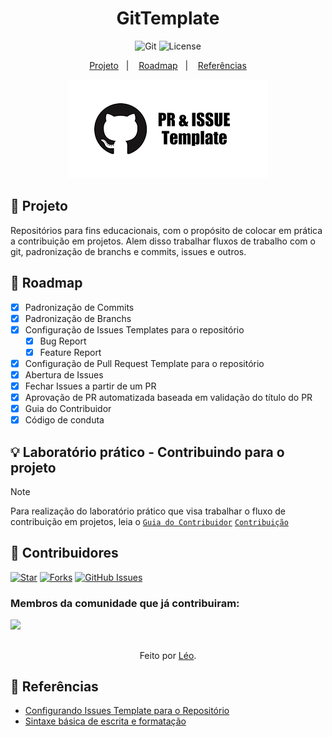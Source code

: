 <h1 align="center">GitTemplate</h1>

<p align="center">
  <img alt="Git" src="https://img.shields.io/static/v1?label=Github&message=GIT&color=8257E5&labelColor=000000"  />
  <img alt="License" src="https://img.shields.io/static/v1?label=license&message=MIT&color=49AA26&labelColor=000000">
</p>

<p align="center">
  <a href="#-projeto">Projeto</a>&nbsp;&nbsp;&nbsp;|&nbsp;&nbsp;&nbsp;
  <a href="#-roadmap">Roadmap</a>&nbsp;&nbsp;&nbsp;|&nbsp;&nbsp;&nbsp;
  <a href="#-referências">Referências</a>
</p>

<p align="center">
  <img alt="github" src="data/pr-issues-templates.png">
</p>

## 🎯 Projeto

Repositórios para fins educacionais, com o propósito de colocar em prática a contribuição em projetos. Alem disso trabalhar fluxos de trabalho com o git, padronização de branchs e commits, issues e outros.

## 👣 Roadmap

- [x] Padronização de Commits
- [x] Padronização de Branchs
- [x] Configuração de Issues Templates para o repositório
    - [x] Bug Report
    - [x] Feature Report
- [x] Configuração de Pull Request Template para o repositório
- [x] Abertura de Issues
- [x] Fechar Issues a partir de um PR
- [x] Aprovação de PR automatizada baseada em validação do título do PR
- [x] Guia do Contribuidor
- [x] Código de conduta

## 💡 Laboratório prático - Contribuindo para o projeto

>[!NOTE]
> Para realização do laboratório prático que visa trabalhar o fluxo de contribuição em projetos, leia o [`Guia do Contribuidor`](https://github.com/leoviana00/GitTemplate/blob/main/CONTRIBUTING.md)
> [`Contribuição`](https://github.com/leoviana00/GitTemplate/blob/main/CONTRIBUTING.md#contribui%C3%A7%C3%A3o)

## 👥 Contribuidores
[![Star](https://img.shields.io/github/stars/leoviana00/GitTemplate?style=social)](https://github.com/leoviana00/GitTemplate/stargazers)
[![Forks](https://img.shields.io/github/forks/leoviana00/GitTemplate?style=social)](https://github.com/leoviana00/GitTemplate/forks)
[![GitHub Issues](https://img.shields.io/github/issues/leoviana00/GitTemplate?style=social)](https://github.com/leoviana00/GitTemplate/issues/)


### Membros da comunidade que já contribuiram:
<a href="https://github.com/leoviana00/GitTemplate/graphs/contributors">
  <img src="https://contrib.rocks/image?repo=leoviana00/GitTemplate"/>
</a>

##
<div align="center">Feito por <a href="https://github.com/leoviana00">Léo</a>.</div>

## 📄 Referências

- [Configurando Issues Template para o Repositório](https://docs.github.com/en/communities/using-templates-to-encourage-useful-issues-and-pull-requests/configuring-issue-templates-for-your-repository)
- [Sintaxe básica de escrita e formatação](https://docs.github.com/en/get-started/writing-on-github/getting-started-with-writing-and-formatting-on-github/basic-writing-and-formatting-syntax#referencing-issues-and-pull-requests)